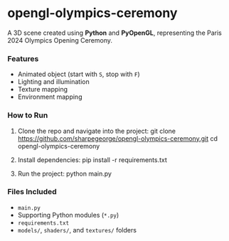 # opengl-olympics-ceremony

A 3D scene created using **Python** and **PyOpenGL**, representing the Paris 2024 Olympics Opening Ceremony.

### Features
- Animated object (start with `S`, stop with `F`)
- Lighting and illumination
- Texture mapping
- Environment mapping

### How to Run

1. Clone the repo and navigate into the project:
   git clone https://github.com/sharpegeorge/opengl-olympics-ceremony.git
   cd opengl-olympics-ceremony
   
2. Install dependencies:
   pip install -r requirements.txt

3. Run the project:
   python main.py

### Files Included
- `main.py`
- Supporting Python modules (`*.py`)
- `requirements.txt`
- `models/`, `shaders/`, and `textures/` folders
